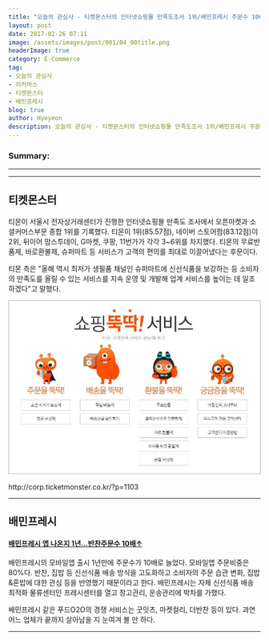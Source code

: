 ```yaml
---
title: "오늘의 관심사 - 티켓몬스터의 인터넷쇼핑몰 만족도조사 1위/배민프레시 주문수 10배 증가"
layout: post
date: 2017-02-26 07:11
image: /assets/images/post/001/04_00title.png
headerImage: true
category: E-Commerce
tag:
- 오늘의 관심사
- 이커머스
- 티켓몬스터
- 배민프레시
blog: true
author: Hyeyeon
description: 오늘의 관심사 - 티켓몬스터의 인터넷쇼핑몰 만족도조사 1위/배민프레시 주문수 10배 증가
---
```


### Summary:


---


---

## 티켓몬스터

#### [](http://www.zdnet.co.kr/news/news_view.asp?artice_id=20170224113256)

티몬이 서울시 전자상거래센터가 진행한 인터넷쇼핑몰 만족도 조사에서 오픈마켓과 소셜커머스부문 종합 1위를 기록했다. 티몬이 1위(85.57점), 네이버 스토어팜(83.12점)이 2위, 뒤이어 맘스투데이, G마켓, 쿠팡, 11번가가 각각 3~6위를 차지했다. 티몬의 무료반품제, 바로환불제, 슈퍼마트 등 서비스가 고객의 편의를 최대로 이끌어냈다는 후문이다.

티몬 측은 "올해 역시 최저가 생필품 채널인 슈퍼마트에 신선식품을 보강하는 등 소비자의 만족도를 올릴 수 있는 서비스를 지속 운영 및 개발해 업계 서비스를 높이는 데 일조하겠다"고 말했다.


![pic1](/assets/images/post/001/90_01.jpg)
<figcaption class="caption">http://corp.ticketmonster.co.kr/?p=1103</figcaption>

---


## 배민프레시

#### [배민프레시 앱 나온지 1년…반찬주문수 10배↑](http://www.zdnet.co.kr/news/news_view.asp?artice_id=20170224104251)

배민프레시의 모바일앱 출시 1년만에 주문수가 10배로 늘었다. 모바일앱 주문비중은 80%다. 반찬, 집밥 등 신선식품 배송 방식을 고도화하고 소비자의 주문 습관 변화, 집밥&혼밥에 대한 관심 등을 반영했기 때문이라고 한다. 배민프레시는 자체 신선식품 배송 최적화 물류센터인 프레시센터를 열고 창고관리, 운송관리에 박차를 가했다.

배민프레시 같은 푸드O2O의 경쟁 서비스는 굿잇츠, 마켓컬리, 더반찬 등이 있다. 과연 어느 업체가 끝까지 살아남을 지 눈여겨 볼 만 하다.




---
